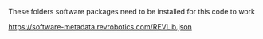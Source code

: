 These folders software packages need to be installed for this code to work

https://software-metadata.revrobotics.com/REVLib.json